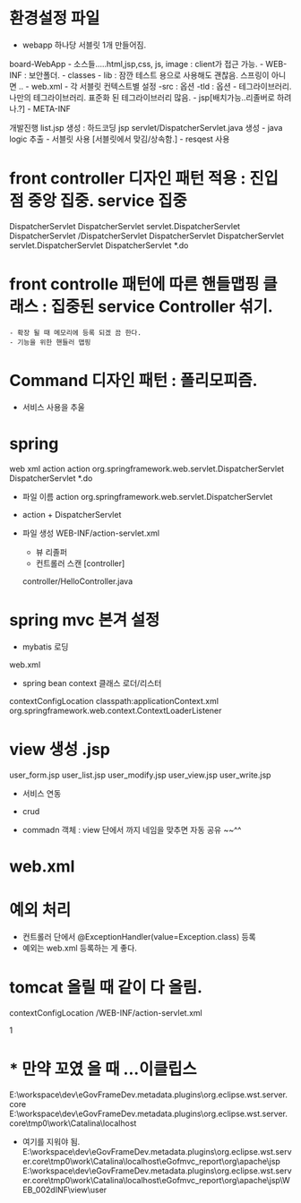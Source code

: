 # 환경설정 파일
- webapp 하나당 서블릿 1개 만들어짐.

 
	
board-WebApp
	- 소스들.....html,jsp,css, js, image : client가 접근 가능.
	- WEB-INF						   : 보안폴더.
		- classes
		- lib : 잠깐 테스트 용으로 사용해도 괜찮음. 스프링이 아니면 ..
		- web.xml
			- 각 서블릿 컨텍스트별 설정
		-src : 옵션
		-tld : 옵션
			- 테그라이브러리. 나만의 테그라이브러리. 표준화 된 테그라이브러리 많음.
		- jsp[배치가능..리졸버로 하려나.?]
	- META-INF		
	


개발진행
list.jsp 생성 : 하드코딩 jsp
servlet/DispatcherServlet.java 생성
	- java logic 추출 
	- 서블릿 사용 [서블릿에서 맞김/상속함.]
	- resqest 사용
	

# front controller 디자인 패턴 적용 : 진입점 중앙 집중. service 집중

  <servlet>
    <description></description>
    <display-name>DispatcherServlet</display-name>
    <servlet-name>DispatcherServlet</servlet-name>
    <servlet-class>servlet.DispatcherServlet</servlet-class>
  </servlet>
  <servlet-mapping>
    <servlet-name>DispatcherServlet</servlet-name>
    <url-pattern>/DispatcherServlet</url-pattern>
  </servlet-mapping>

  <servlet>
    <description></description>
    <display-name>DispatcherServlet</display-name>
    <servlet-name>DispatcherServlet</servlet-name>
    <servlet-class>servlet.DispatcherServlet</servlet-class>
  </servlet>
  <servlet-mapping>
    <servlet-name>DispatcherServlet</servlet-name>
    <url-pattern>*.do</url-pattern>
  </servlet-mapping>
</web-app>

# front controlle 패턴에 따른 핸들맵핑 클래스 :  집중된 service Controller 섞기.
	- 확장 될 때 메모리에 등록 되겠 끔 한다.
	- 기능을 위한 핸들러 맵핑
	
# Command 디자인 패턴 : 폴리모피즘.
 - 서비스 사용을 추울


# spring  
web xml
  <servlet>
    <description></description>
    <display-name>action</display-name>
    <servlet-name>action</servlet-name>
    <servlet-class>org.springframework.web.servlet.DispatcherServlet</servlet-class>
  </servlet>
  <servlet-mapping>
    <servlet-name>DispatcherServlet</servlet-name>
    <url-pattern>*.do</url-pattern>
  </servlet-mapping>

 - 파일 이름 
  <servlet-name>action</servlet-name>
  <servlet-class>org.springframework.web.servlet.DispatcherServlet</servlet-class>

  - action +  DispatcherServlet

- 파일 생성 
  WEB-INF/action-servlet.xml
  - 뷰 리졸퍼
  - 컨트롤러 스캔 [controller]

  controller/HelloController.java


# spring mvc 본겨 설정
 - mybatis 로딩 

web.xml
 - spring bean context 클래스 로더/리스터
<context-param>
	<param-name>contextConfigLocation</param-name>
	<param-value>classpath:applicationContext.xml</param-value>
</context-param>

<listener>
	<listener-class>
		org.springframework.web.context.ContextLoaderListener
	</listener-class>
</listener>

# view 생성 .jsp 
user_form.jsp
user_list.jsp
user_modify.jsp
user_view.jsp
user_write.jsp
- 서비스 연동 

- crud
- commadn 객체 : view 단에서 까지 네임을 맞추면 자동 공유 ~~^^


# web.xml
# 예외 처리
 - 컨트롤러 단에서 @ExceptionHandler(value=Exception.class) 등록 
 - 예외는 web.xml 등록하는 게  좋다.


 # tomcat 올릴 때 같이 다 올림.
 <!-- contextConfigLocation 서블릿 초기화. -->
<init-param>
  <param-name>contextConfigLocation</param-name>
  <param-value>/WEB-INF/action-servlet.xml</param-value><!-- 이름 변경. -->
</init-param>

<!-- 톰캣 올릴 때 같이 올린다. 1은 뭐지. -->
<load-on-startup>1</load-on-startup>

# * 만약 꼬였 을 때 ...이클립스 
E:\workspace\dev\eGovFrameDev\.metadata\.plugins\org.eclipse.wst.server.core
E:\workspace\dev\eGovFrameDev\.metadata\.plugins\org.eclipse.wst.server.core\tmp0\work\Catalina\localhost

- 여기를 지워야 됨. 
E:\workspace\dev\eGovFrameDev\.metadata\.plugins\org.eclipse.wst.server.core\tmp0\work\Catalina\localhost\eGofmvc_report\org\apache\jsp
E:\workspace\dev\eGovFrameDev\.metadata\.plugins\org.eclipse.wst.server.core\tmp0\work\Catalina\localhost\eGofmvc_report\org\apache\jsp\WEB_002dINF\view\user